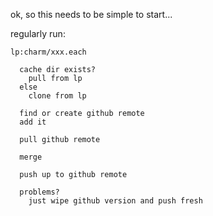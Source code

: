 
ok, so this needs to be simple to start...

regularly run:

    lp:charm/xxx.each 

      cache dir exists?
        pull from lp
      else
        clone from lp

      find or create github remote
      add it

      pull github remote

      merge

      push up to github remote

      problems?
        just wipe github version and push fresh
